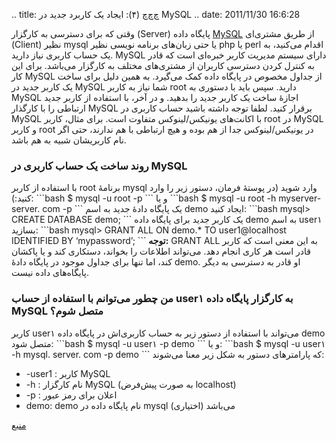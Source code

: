 .. title: چ‌چ‌چ (۴)‌: ایجاد یک کاربرد جدید در MySQL .. date: 2011/11/30
16:6:28

وقتی که برای دسترسی به کارگزار (Server) پایگاه داده
[MySQL](http://shahinism.com/blog/1390/09/09/%da%86%e2%80%8c%da%86%e2%80%8c%da%86-%db%b3%e2%80%8c-mysql-%da%86%db%8c%d8%b3%d8%aa%e2%80%8c%d8%9f/ "چ‌چ‌چ (۳)‌: MySQL چیست‌؟")
از طریق مشتری‌ای (Client) نظیر mysql یا حتی زبان‌های برنامه نویسی نظیر
php یا perl اقدام می‌کنید‌، به یک حساب کاربری نیاز دارید‌. MySQL دارای
سیستم مدیریت کاربر خبره‌ای است که قادر به کنترل کردن دسترسی کاربران از
مشتری‌های مختلف به کارگزار می‌باشد‌. برای این کار MySQL از جداول مخصوص
در پایگاه داده کمک می‌گیرد‌. به همین دلیل برای ساخت یک کاربر جدید در
MySQL شما نیاز به کاربر root دارید‌. سپس باید با دستوری به MySQL اجازهٔ
ساخت یک کاربر جدید را بدهید‌. و در آخر‌، با استفاده از کاربر جدید
ارتباطی را با کارگذار MySQL برقرار کنید‌. لطفا توجه داشته باشید حساب
کاربری در MySQL با اکانت‌های یونیکس‌/‌لینوکس متفاوت است‌. برای مثال‌،
کاربر root در MySQL و کاربر root در یونیکس‌/‌لینوکس جدا از هم بوده و هیچ
ارتباطی با هم ندارند‌، حتی اگر نام کاربریشان شبیه به هم باشد‌.

### روند ساخت یک حساب کاربری در MySQL

با استفاده از کاربر root برنامهٔ mysql وارد شوید (‌در پوستهٔ فرمان‌،
دستور زیر را وارد کنید‌:): \`\`\`bash \$ mysql -u root -p \`\`\` و یا
\`\`\`bash \$ mysql -u root -h myserver-server. com -p \`\`\` یک پایگاه
دادهٔ جدید به اسم demo ایجاد کنید‌: \`\`\`bash mysql\> CREATE DATABASE
demo; \`\`\` یک کاربر جدید برای پایگاه داده demo به اسم user۱ بسازید‌:
\`\`\`bash mysql\> GRANT ALL ON demo.\* TO user1@localhost IDENTIFIED BY
‘mypassword’; \`\`\` **توجه‌:** GRANT ALL به این معنی است که کاربر قادر
است هر کاری انجام دهد‌. می‌تواند اطلاعات را بخواند‌، دستکاری کند و یا
پاکشان کند‌، اما تنها برای جداول موجود در پایگاه دادهٔ demo. او قادر به
دسترسی به دیگر پایگاه‌های داده نیست‌.

### من چطور می‌توانم با استفاده از حساب user۱ به کارگزار پایگاه داده MySQL متصل شوم؟

کاربر user۱ می‌تواند با استفاده از دستور زیر به حساب کاربری‌اش در پایگاه
داده demo متصل شود‌: \`\`\`bash \$ mysql -u user۱ -p demo \`\`\` و یا‌:
\`\`\`bash \$ mysql -u user۱ -h mysql. server. com -p demo \`\`\` که
پارامتر‌های دستور به شکل زیر معنا می‌شوند‌:

-   ‎-user1 : کاربر MySQL
-   ‏‎-h : نام کارگزار MySQL (به صورت پیش‌فرض localhost)
-   ‎-p : اعلان برای رمز عبور
-   demo: demo نام پایگاه داده در mysql می‌باشد (اختیاری)

[منبع](http://www.cyberciti.biz/faq/mysql-user-creation/ "MySQL user creation")
